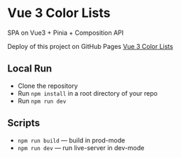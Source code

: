 # Vue 3 Color Lists

SPA on Vue3 + Pinia + Composition API

Deploy of this project on GitHub Pages [Vue 3 Color Lists](https://egorpariah.github.io/vue3-color-lists/)

## Local Run

- Clone the repository
- Run `npm install` in a root directory of your repo
- Run `npm run dev`

## Scripts

- `npm run build` — build in prod-mode
- `npm run dev` — run live-server in dev-mode
